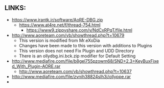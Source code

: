 
## LINKS:
* https://www.irantk.ir/software/AoRE-DBG.zip
  * https://www.at4re.net/f/thread-754.html
    * https://www9.zippyshare.com/v/NdCxRPqT/file.html
* http://www.aoreteam.com/vb/showthread.php?t=10679
  * This version is modified from Mr.eXoDia
  * Changes have been made to this version with additions to Plugins
  * This version does not need Fix Plugin and UDD Directory
  * There is an ollydbg.ini.bck.zip modifier for Default Setting
* http://www.mediafire.com/file/b8gel755pzowm68/SND+2.3+KeyBuxFixed_With_Plugin-AORE.rar
  * http://www.aoreteam.com/vb/showthread.php?t=10637
* http://www.mediafire.com/file/zvnih38824slh3j/ollyppe.rar
* 
